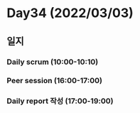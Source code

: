 # Day34 (2022/03/03)

## 일지

### Daily scrum (10:00-10:10)

### Peer session (16:00-17:00)

### Daily report 작성 (17:00-19:00)
